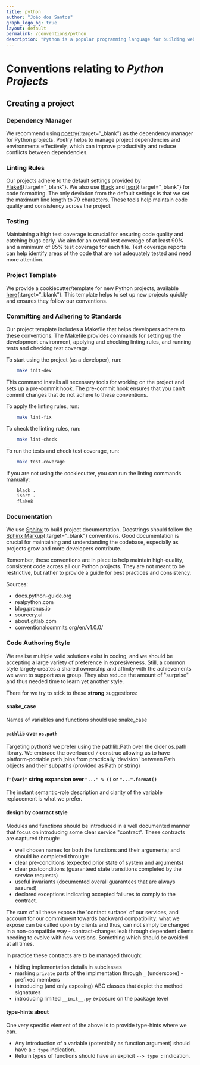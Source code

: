 ```yaml
---
title: python
author: "João dos Santos"
graph_logo_bg: true
layout: default
permalink: /conventions/python
description: "Python is a popular programming language for building web applications. Learn about Python conventions and best practices."
---
```


# Conventions relating to _Python Projects_

## Creating a project


### Dependency Manager <a name="dependency-manager"></a>

We recommend using [poetry](https://python-poetry.org/docs/){:target=”_blank”} as the dependency manager for Python projects. Poetry helps to manage project dependencies and environments effectively, which can improve productivity and reduce conflicts between dependencies.

### Linting Rules <a name="linting-rules"></a>

Our projects adhere to the default settings provided by [Flake8](https://github.com/PyCQA/flake8){:target=”_blank”}.
We also use [Black](https://github.com/psf/black) and [isort](https://github.com/PyCQA/isort){:target=”_blank”} for code formatting.
The only deviation from the default settings is that we set the maximum line length to 79 characters. These tools help maintain code quality and consistency across the project.

### Testing <a name="testing"></a>

Maintaining a high test coverage is crucial for ensuring code quality and catching bugs early. We aim for an overall test coverage of at least 90% and a minimum of 85% test coverage for each file. Test coverage reports can help identify areas of the code that are not adequately tested and need more attention.

### Project Template <a name="project-template"></a>

We provide a cookiecutter/template for new Python projects, available [here](https://github.com/vliz-be-opsci/cookiecutter-py-module){:target=”_blank”}.
This template helps to set up new projects quickly and ensures they follow our conventions.


### Committing and Adhering to Standards <a name="contribuiting"></a>

Our project template includes a Makefile that helps developers adhere to these conventions. The Makefile provides commands for setting up the development environment, applying and checking linting rules, and running tests and checking test coverage.

To start using the project (as a developer), run:

```bash
    make init-dev
```

This command installs all necessary tools for working on the project and sets up a pre-commit hook.
The pre-commit hook ensures that you can't commit changes that do not adhere to these conventions.

To apply the linting rules, run:

```bash
    make lint-fix
```

To check the linting rules, run:

```bash
    make lint-check
```

To run the tests and check test coverage, run:

```bash
    make test-coverage
```

If you are not using the cookiecutter, you can run the linting commands manually:
```bash
    black .
    isort .
    flake8
```

### Documentation <a name="documentation"></a>

We use [Sphinx](https://www.sphinx-doc.org/en/master/) to build project documentation. Docstrings should follow the [Sphinx Markup](https://www.sphinx-doc.org/en/master/usage/restructuredtext/domains.html#python-signatures){:target=”_blank”} conventions. Good documentation is crucial for maintaining and understanding the codebase, especially as projects grow and more developers contribute.

Remember, these conventions are in place to help maintain high-quality, consistent code across all our Python projects. They are not meant to be restrictive, but rather to provide a guide for best practices and consistency.

Sources:
- docs.python-guide.org
-    realpython.com
-    blog.pronus.io
-    sourcery.ai
-    about.gitlab.com
-    conventionalcommits.org/en/v1.0.0/


### Code Authoring Style

We realise multiple valid solutions exist in coding, and we should be accepting a large variety of preference in expresiveness.  Still, a common style largely creates a shared ownership and affinity with the achievements we want to support as a group.  They also reduce the amount of "surprise" and thus needed time to learn yet another style.

There for we try to stick to these **strong** suggestions:

#### snake_case 

Names of variables and functions should use snake_case


#### `pathlib` over `os.path`

Targeting python3 we prefer using the pathlib.Path over the older os.path library.  We embrace the overloaded `/` construc allowing us to have platform-portable path joins from practically 'devision' between Path objects and their subpaths (provided as Path or string) 

#### `f"{var}"` string expansion over `"..." % ()` or `"...".format()` 

The instant semantic-role description and clarity of the variable replacement is what we prefer.

#### design by contract style

Modules and functions should be introduced in a well documented manner that focus on introducing some clear service "contract".  These contracts are captured through:
* well chosen names for both the functions and their arguments; and should be completed through:
* clear pre-conditions (expected prior state of system and arguments)
* clear postconditions (guaranteed state transitions completed by the service requests)
* useful invariants (documented overall guarantees that are always assured)
* declared exceptions indicating accepted failures to comply to the contract.

The sum of all these expose the 'contact surface' of our services, and account for our commitment towards backward compatibility: what we expose can be called upon by clients and thus, can not simply be changed in a non-compatible way - contract-changes leak through dependent clients needing to evolve with new versions.  Something which should be avoided at all times.

In practice these contracts are to be managed through:
* hiding implementation details in subclasses
* marking `private` parts of the implmentation through `_` (underscore) -prefixed members
* introducing (and only exposing) ABC classes that depict the method signatures
* introducing limited `__init__.py` exposure on the package level


#### type-hints about

One very specific element of the above is to provide type-hints where we can.
* Any introduction of a variable (potentially as function argument) should have a `: type` indication.
* Return types of functions should have an explicit `--> type :` indication.

